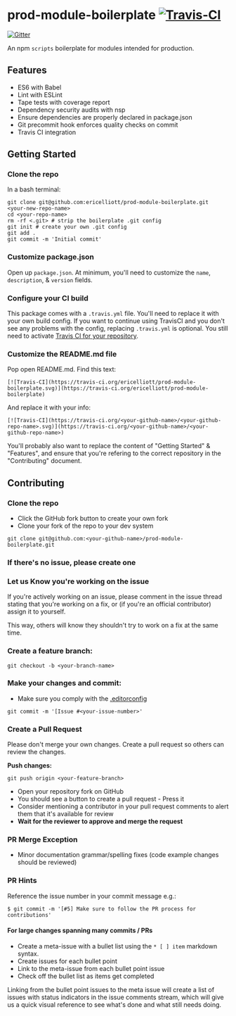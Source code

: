 # prod-module-boilerplate [![Travis-CI](https://travis-ci.org/ericelliott/prod-module-boilerplate.svg)](https://travis-ci.org/ericelliott/prod-module-boilerplate)

[![Gitter](https://badges.gitter.im/Join%20Chat.svg)](https://gitter.im/learn-javascript-courses/javascript-questions?utm_source=badge&utm_medium=badge&utm_campaign=pr-badge)

An npm `scripts` boilerplate for modules intended for production.


## Features

* ES6 with Babel
* Lint with ESLint
* Tape tests with coverage report
* Dependency security audits with nsp
* Ensure dependencies are properly declared in package.json
* Git precommit hook enforces quality checks on commit
* Travis CI integration


## Getting Started

### Clone the repo

In a bash terminal:

```
git clone git@github.com:ericelliott/prod-module-boilerplate.git <your-new-repo-name>
cd <your-repo-name>
rm -rf <.git> # strip the boilerplate .git config
git init # create your own .git config
git add .
git commit -m 'Initial commit'
```

### Customize package.json

Open up `package.json`. At minimum, you'll need to customize the `name`, `description`, & `version` fields.


### Configure your CI build

This package comes with a `.travis.yml` file. You'll need to replace it with your own build config. If you want to continue using TravisCI and you don't see any problems with the config, replacing `.travis.yml` is optional. You still need to activate [Travis CI for your repository](http://docs.travis-ci.com/user/getting-started/).


### Customize the README.md file

Pop open README.md. Find this text:

```
[![Travis-CI](https://travis-ci.org/ericelliott/prod-module-boilerplate.svg)](https://travis-ci.org/ericelliott/prod-module-boilerplate)
```

And replace it with your info:

```
[![Travis-CI](https://travis-ci.org/<your-github-name>/<your-github-repo-name>.svg)](https://travis-ci.org/<your-github-name>/<your-github-repo-name>)
```

You'll probably also want to replace the content of "Getting Started" & "Features", and ensure that you're refering to the correct repository in the "Contributing" document.


## Contributing


### Clone the repo

* Click the GitHub fork button to create your own fork
* Clone your fork of the repo to your dev system

```
git clone git@github.com:<your-github-name>/prod-module-boilerplate.git
```

### If there's no issue, please create one


### Let us Know you're working on the issue

If you're actively working on an issue, please comment in the issue thread stating that you're working on a fix, or (if you're an official contributor) assign it to yourself.

This way, others will know they shouldn't try to work on a fix at the same time.


### Create a feature branch:

```
git checkout -b <your-branch-name>
```

### Make your changes and commit:

* Make sure you comply with the [.editorconfig](http://editorconfig.org/)

```
git commit -m '[Issue #<your-issue-number>'
```

### Create a Pull Request

Please don't merge your own changes. Create a pull request so others can review the changes.

**Push changes:**

```
git push origin <your-feature-branch>
```

* Open your repository fork on GitHub
* You should see a button to create a pull request - Press it
* Consider mentioning a contributor in your pull request comments to alert them that it's available for review
* **Wait for the reviewer to approve and merge the request**

### PR Merge Exception

* Minor documentation grammar/spelling fixes (code example changes should be reviewed)


### PR Hints

Reference the issue number in your commit message e.g.:

```
$ git commit -m '[#5] Make sure to follow the PR process for contributions'
```

#### For large changes spanning many commits / PRs

* Create a meta-issue with a bullet list using the `* [ ] item` markdown syntax.
* Create issues for each bullet point
* Link to the meta-issue from each bullet point issue
* Check off the bullet list as items get completed

Linking from the bullet point issues to the meta issue will create a list of issues with status indicators in the issue comments stream, which will give us a quick visual reference to see what's done and what still needs doing.
